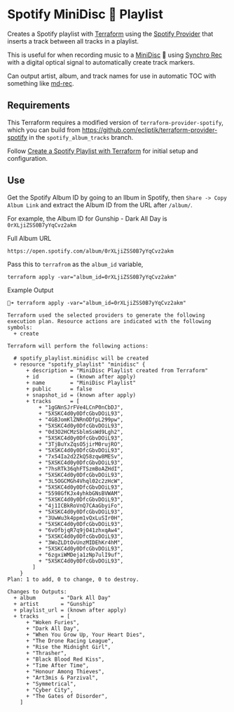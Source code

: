 # Spotify MiniDisc 💽 Playlist

Creates a Spotify playlist with [Terraform](https://www.terraform.io) using the [Spotify Provider](https://registry.terraform.io/providers/conradludgate/spotify/latest/docs) that inserts a track between all tracks in a playlist.

This is useful for when recording music to a [MiniDisc](https://www.minidisc.wiki) 💽 using [Synchro Rec](https://www.minidisc.wiki/guides/dubbing#synchro_rec) with a digital optical signal to automatically create track markers.

Can output artist, album, and track names for use in automatic TOC with something like [md-rec](https://github.com/fijam/md-rec).

## Requirements

This Terraform requires a modified version of `terraform-provider-spotify`, which you can build from https://github.com/ecliptik/terraform-provider-spotify in the `spotify_album_tracks` branch.

Follow [Create a Spotify Playlist with Terraform](https://learn.hashicorp.com/tutorials/terraform/spotify-playlist) for initial setup and configuration.

## Use

Get the Spotify Album ID by going to an llbum in Spotify, then `Share -> Copy Album Link` and extract the Album ID from the URL after `/album/`.

For example, the Album ID for Gunship - Dark All Day is `0rXLjiZSS0B7yYqCvz2akm`

Full Album URL
```
https://open.spotify.com/album/0rXLjiZSS0B7yYqCvz2akm
```

Pass this to `terrafrom` as the `album_id` variable,

```
terraform apply -var="album_id=0rXLjiZSS0B7yYqCvz2akm"
```

Example Output

```
💽➜ terraform apply -var="album_id=0rXLjiZSS0B7yYqCvz2akm"

Terraform used the selected providers to generate the following execution plan. Resource actions are indicated with the following symbols:
  + create

Terraform will perform the following actions:

  # spotify_playlist.minidisc will be created
  + resource "spotify_playlist" "minidisc" {
      + description = "MiniDisc Playlist created from Terraform"
      + id          = (known after apply)
      + name        = "MiniDisc Playlist"
      + public      = false
      + snapshot_id = (known after apply)
      + tracks      = [
          + "1gGNnSJrFVe4LCnP0nCbDJ",
          + "5XSKC4d0y0DfcGbvDOiL93",
          + "4GBJomKlZNRnODfpL299pw",
          + "5XSKC4d0y0DfcGbvDOiL93",
          + "0d3O2HCMzSblmSsWd9Lgh2",
          + "5XSKC4d0y0DfcGbvDOiL93",
          + "3TjBuYxZqsO5jirM0rujRO",
          + "5XSKC4d0y0DfcGbvDOiL93",
          + "7x54Ia2d2ZkQ58zqw8MESv",
          + "5XSKC4d0y0DfcGbvDOiL93",
          + "7hsRTk36qhFTSzmBoAZHdI",
          + "5XSKC4d0y0DfcGbvDOiL93",
          + "3L5OGCMGh4Vhql02c2zHcW",
          + "5XSKC4d0y0DfcGbvDOiL93",
          + "5598GfKJx4yhkbGNsBVWAM",
          + "5XSKC4d0y0DfcGbvDOiL93",
          + "4j1ICBkRoVnQ7CAaGbyiFo",
          + "5XSKC4d0y0DfcGbvDOiL93",
          + "3UwWu3k4ppm1vQxLuSIr0H",
          + "5XSKC4d0y0DfcGbvDOiL93",
          + "6vOfbjqR7q9jO41zhxqAw4",
          + "5XSKC4d0y0DfcGbvDOiL93",
          + "3WoZLDtOvUnzMIDEhKr4hM",
          + "5XSKC4d0y0DfcGbvDOiL93",
          + "6zgxiWMDeja1zNp7ulI9uf",
          + "5XSKC4d0y0DfcGbvDOiL93",
        ]
    }
Plan: 1 to add, 0 to change, 0 to destroy.

Changes to Outputs:
  + album        = "Dark All Day"
  + artist       = "Gunship"
  + playlist_url = (known after apply)
  + tracks       = [
      + "Woken Furies",
      + "Dark All Day",
      + "When You Grow Up, Your Heart Dies",
      + "The Drone Racing League",
      + "Rise the Midnight Girl",
      + "Thrasher",
      + "Black Blood Red Kiss",
      + "Time After Time",
      + "Honour Among Thieves",
      + "Art3mis & Parzival",
      + "Symmetrical",
      + "Cyber City",
      + "The Gates of Disorder",
    ]
```
